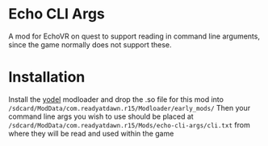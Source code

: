 # Echo CLI Args
A mod for EchoVR on quest to support reading in command line arguments, since the game normally does not support these.

# Installation
Install the [yodel]() modloader and drop the .so file for this mod into `/sdcard/ModData/com.readyatdawn.r15/Modloader/early_mods/`
Then your command line args you wish to use should be placed at `/sdcard/ModData/com.readyatdawn.r15/Mods/echo-cli-args/cli.txt` from where they will be read and used within the game

